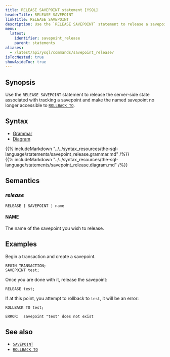 ```yaml
---
title: RELEASE SAVEPOINT statement [YSQL]
headerTitle: RELEASE SAVEPOINT
linkTitle: RELEASE SAVEPOINT
description: Use the `RELEASE SAVEPOINT` statement to release a savepoint.
menu:
  latest:
    identifier: savepoint_release
    parent: statements
aliases:
  - /latest/api/ysql/commands/savepoint_release/
isTocNested: true
showAsideToc: true
---
```


## Synopsis

Use the `RELEASE SAVEPOINT` statement to release the server-side state associated with tracking a savepoint and make the named savepoint no longer accessible to [`ROLLBACK TO`](../savepoint_rollback).

## Syntax

<ul class="nav nav-tabs nav-tabs-yb">
  <li >
    <a href="#grammar" class="nav-link active" id="grammar-tab" data-toggle="tab" role="tab" aria-controls="grammar" aria-selected="true">
      <i class="fas fa-file-alt" aria-hidden="true"></i>
      Grammar
    </a>
  </li>
  <li>
    <a href="#diagram" class="nav-link" id="diagram-tab" data-toggle="tab" role="tab" aria-controls="diagram" aria-selected="false">
      <i class="fas fa-project-diagram" aria-hidden="true"></i>
      Diagram
    </a>
  </li>
</ul>

<div class="tab-content">
  <div id="grammar" class="tab-pane fade show active" role="tabpanel" aria-labelledby="grammar-tab">
    {{% includeMarkdown "../../syntax_resources/the-sql-language/statements/savepoint_release.grammar.md" /%}}
  </div>
  <div id="diagram" class="tab-pane fade" role="tabpanel" aria-labelledby="diagram-tab">
    {{% includeMarkdown "../../syntax_resources/the-sql-language/statements/savepoint_release.diagram.md" /%}}
  </div>
</div>

## Semantics

### *release*

```plpgsql
RELEASE [ SAVEPOINT ] name
```

#### NAME

The name of the savepoint you wish to release.

## Examples

Begin a transaction and create a savepoint.

```plpgsql
BEGIN TRANSACTION;
SAVEPOINT test;
```

Once you are done with it, release the savepoint:

```plpgsql
RELEASE test;
```

If at this point, you attempt to rollback to `test`, it will be an error:

```plpgsql
ROLLBACK TO test;
```

```output
ERROR:  savepoint "test" does not exist
```

## See also

- [`SAVEPOINT`](../savepoint_create)
- [`ROLLBACK TO`](../savepoint_rollback)
